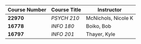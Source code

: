 | Course Number | Course Title | Instructor |
| --- | --- | --- |
| **22970** | *PSYCH 210* | McNichols, Nicole K |
| **16778** | *INFO 180* | Boiko, Bob |
| **16797** | *INFO 201* | Thayer, Kyle |
